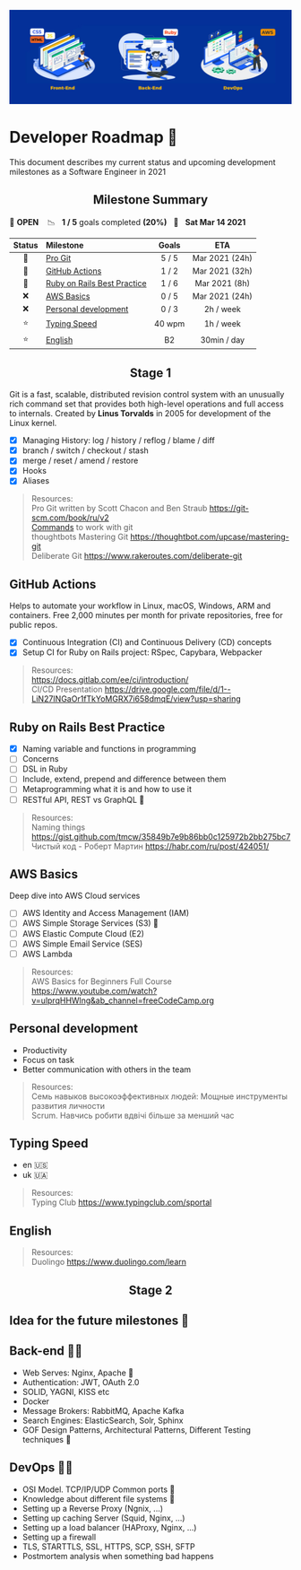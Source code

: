 <p align="center">
  <img src="header_image.jpg">
</p>

# Developer Roadmap 🧗

This document describes my current status and upcoming development milestones as a Software Engineer in 2021

<h2 align="center"><strong>Milestone Summary</strong></h2>

🚀 **OPEN** &nbsp;&nbsp; 📉 &nbsp;&nbsp;**1 / 5** goals completed **(20%)** &nbsp;&nbsp;📅 &nbsp;&nbsp;**Sat Mar 14 2021**

| Status | Milestone                                                   | Goals  |      ETA       |
| :----: | :---------------------------------------------------------- | :----: | :------------: |
|   🚀   | [Pro Git](#pro-git)                                         | 5 / 5  | Mar 2021 (24h) |
|   🚧   | [GitHub Actions](#github-actions)                           | 1 / 2  | Mar 2021 (32h) |
|   🚧   | [Ruby on Rails Best Practice](#ruby-on-rails-best-practice) | 1 / 6  | Mar 2021 (8h)  |
|   ❌   | [AWS Basics](#aws-basics)                                   | 0 / 5  | Mar 2021 (24h) |
|   ❌   | [Personal development](#personal-development)               | 0 / 3  |   2h / week    |
|   ⭐   | [Typing Speed](#typing-speed)                               | 40 wpm |   1h / week    |
|   ⭐   | [English](#english)                                         |   B2   |  30min / day   |

<h2 align="center"><strong>Stage 1</strong></h2>

Git is a fast, scalable, distributed revision control system with an unusually rich command set that provides both high-level operations and full access to internals.
Created by **Linus Torvalds** in 2005 for development of the Linux kernel.

- [x] Managing History: log / history / reflog / blame / diff
- [x] branch / switch / checkout / stash
- [x] merge / reset / amend / restore
- [x] Hooks
- [x] Aliases

> Resources:  
> Pro Git written by Scott Chacon and Ben Straub <https://git-scm.com/book/ru/v2>  
> [Commands](https://gist.github.com/Synkevych/b44932295da84604587b245b311e6f37) to work with git  
> thoughtbots Mastering Git <https://thoughtbot.com/upcase/mastering-git>  
> Deliberate Git <https://www.rakeroutes.com/deliberate-git>

## GitHub Actions

Helps to automate your workflow in Linux, macOS, Windows, ARM and containers.
Free 2,000 minutes per month for private repositories, free for public repos.

- [x] Continuous Integration (CI) and Continuous Delivery (CD) concepts
- [x] Setup CI for Ruby on Rails project: RSpec, Capybara, Webpacker

> Resources:  
> <https://docs.gitlab.com/ee/ci/introduction/>  
> CI/CD Presentation <https://drive.google.com/file/d/1--LiN27INGaOr1fTkYoMGRX7i658dmqE/view?usp=sharing>

## Ruby on Rails Best Practice

- [x] Naming variable and functions in programming
- [ ] Concerns
- [ ] DSL in Ruby
- [ ] Include, extend, prepend and difference between them
- [ ] Metaprogramming what it is and how to use it
- [ ] RESTful API, REST vs GraphQL 💖

> Resources:  
> Naming things <https://gist.github.com/tmcw/35849b7e9b86bb0c125972b2bb275bc7>  
> Чиcтый код - Роберт Мартин <https://habr.com/ru/post/424051/>

## AWS Basics

Deep dive into AWS Cloud services

- [ ] AWS Identity and Access Management (IAM)
- [ ] AWS Simple Storage Services (S3) 💖
- [ ] AWS Elastic Compute Cloud (E2)
- [ ] AWS Simple Email Service (SES)
- [ ] AWS Lambda

> Resources:  
> AWS Basics for Beginners Full Course <https://www.youtube.com/watch?v=ulprqHHWlng&ab_channel=freeCodeCamp.org>

## Personal development

- Productivity
- Focus on task
- Better communication with others in the team

> Resources:  
> Семь навыков высокоэффективных людей: Мощные инструменты развития личности  
> Scrum. Навчись робити вдвічі більше за менший час

## Typing Speed

- en 🇺🇸
- uk 🇺🇦

> Resources:  
> Typing Club <https://www.typingclub.com/sportal>

## English

> Resources:  
> Duolingo <https://www.duolingo.com/learn>

<h2 align="center"><strong>Stage 2</strong></h2>

## Idea for the future milestones 🌱

## Back-end 👨‍💻

- Web Serves: Nginx, Apache 💖
- Authentication: JWT, OAuth 2.0
- SOLID, YAGNI, KISS etc
- Docker
- Message Brokers: RabbitMQ, Apache Kafka
- Search Engines: ElasticSearch, Solr, Sphinx
- GOF Design Patterns, Architectural Patterns, Different Testing techniques 💖

## DevOps 🧑‍🔧

- OSI Model. TCP/IP/UDP Common ports 💖
- Knowledge about different file systems 💖
- Setting up a Reverse Proxy (Ngnix, ...)
- Setting up caching Server (Squid, Nginx, ...)
- Setting up a load balancer (HAProxy, Nginx, ...)
- Setting up a firewall
- TLS, STARTTLS, SSL, HTTPS, SCP, SSH, SFTP
- Postmortem analysis when something bad happens
